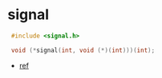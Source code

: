 # signal

```c
 #include <signal.h>

 void (*signal(int, void (*)(int)))(int);
```

- [ref](https://www.joinc.co.kr/w/Site/system_programing/Book_LSP/ch06_Signal#)
